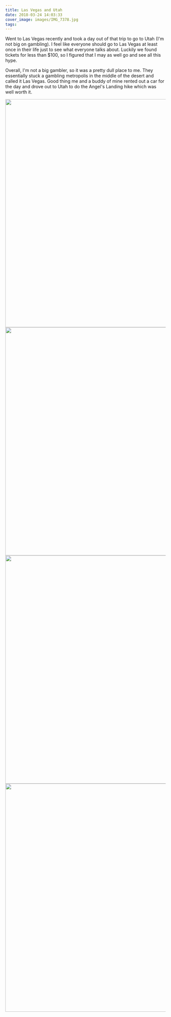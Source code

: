 ```yaml
---
title: Las Vegas and Utah
date: 2018-03-24 14:03:33
cover_image: images/IMG_7378.jpg
tags:
---
```


Went to Las Vegas recently and took a day out of that trip to go to Utah (I'm not big on gambling). I feel like everyone should go to Las Vegas at least once in their life just to see what everyone talks about. Luckily we found tickets for less than $100, so I figured that I may as well go and see all this hype.

Overall, I'm not a big gambler, so it was a pretty dull place to me. They essentially stuck a gambling metropolis in the middle of the desert and called it Las Vegas. Good thing me and a buddy of mine rented out a car for the day and drove out to Utah to do the Angel's Landing hike which was well worth it.

<img src="/images/IMG_7298.jpg" width="715" alt="">

<img src="/images/IMG_7332.jpg" width="715" alt="">

<img src="/images/IMG_7348.jpg" width="715" alt="">

<img src="/images/IMG_7368.jpg" width="715" alt="">

<!-- <video width="640" height="424" controls="controls">
<source src="images/IMG_7334.mp4" type="video/mp4">
</video> -->
